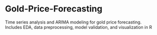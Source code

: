 # Gold-Price-Forecasting
Time series analysis and ARIMA modeling for gold price forecasting. Includes EDA, data preprocessing, model validation, and visualization in R
